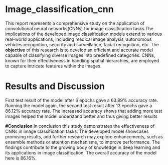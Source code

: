 # Image_classification_cnn
This report represents a comprehensive study on the application of convolutional neural networks(CNNs) for image classification tasks.The implications of the developed image classification models extend to various real-world applications, including medical image analysis, autonomous vehicles recognition, security and surveillance, facial recognition, etc. The **objective** of this research is to develop an efficient and accurate model capable of classifying diverse images into predefined categories. CNNs, known for their effectiveness in handling spatial hierarchies, are employed to capture intricate features within the images. 

# Results and Discussion
First test result of the model after 6 epochs gave a 63.89% accuracy rate.
Running the model again, the second test result after 13 epochs gave a 86.12% accuracy rate. The increased accuracy shows that adding more test images helped the model understand better and thus giving better results

**#Conclusion**
In conclusion this study demonstrates the effectiveness of CNNs in image classification tasks. The developed model showcases promising results, and further research may explore enhancements, such as ensemble methods or attention mechanisms, to improve performance. The findings contribute to the growing body of knowledge in deep learning and its applications in image classification. The overall accuracy of the model here is 86.16%.
